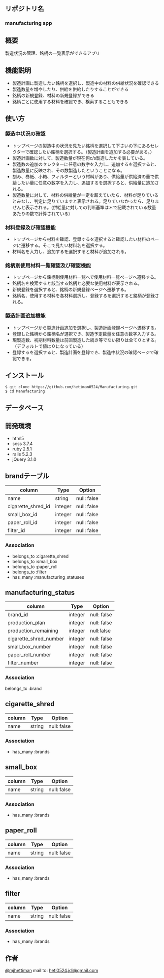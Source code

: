 ## リポジトリ名
### manufacturing app


## 概要

製造状況の管理、銘柄の一覧表示ができるアプリ


## 機能説明

- 製造計画に製造したい銘柄を選択し、製造中の材料の供給状況を確認できる
- 製造数量を増やしたり、供給を供給したりすることができる
- 銘柄の新規登録、材料の新規登録ができる
- 銘柄ごとに使用する材料を確認でき、検索することもできる


## 使い方

### 製造中状況の確認
- トップページの製造中の状況を見たい銘柄を選択して下さいの下にあるセレクターで確認したい銘柄を選択する。（製造計画を追加する必要がある。）
- 製造計画数に対して、製造数量が現在何c/s製造したかを表している。
- 製造数の追加のセレクターに任意の数字を入力し、追加するを選択すると、製造数量に反映され、その数製造したということになる。
- 刻み、巻紙、小箱、フィルターという材料があり、供給量が供給済の量で供給したい量に任意の数字を入力し、追加するを選択すると、供給量に追加される。
- 製造数量に対して、材料の供給量が一定を超えていたら、材料が足りているとみなし、判定に足りていますと表示される。足りていなかったら、足りませんと表示される。(供給量に対しての判断基準は＊で記載されている数量あたりの数で計算されている)

### 材料登録及び確認機能
- トップページから材料を確認、登録するを選択すると確認したい材料のページに遷移する。そこで見たい材料名を選択する。
- 材料名を入力し、追加するを選択すると材料が追加される。

### 銘柄別使用材料一覧確認及び確認機能
- トップページから銘柄別使用材料一覧へで使用材料一覧ページへ遷移する。
- 銘柄名を検索すると該当する銘柄と必要な使用材料が表示される。
- 新規登録を選択すると、銘柄の新規登録ページへ遷移する。
- 銘柄名、使用する材料を各材料選択し、登録するを選択すると銘柄が登録される。

### 製造計画追加機能
- トップページから製造計画追加を選択し、製造計画登録ページへ遷移する。
- 登録した銘柄から銘柄名が選択でき、製造予定数量を任意の数字入力する。
- 現製造数、初期材料数量は前回製造した続き等でない限りは全て０とする。（デフォルトで値は０になっている）
- 登録するを選択すると、製造計画を登録でき、製造中状況の確認ページで確認できる。

## インストール
 
```
$ git clone https://github.com/hetiman0524/Manufacturing.git
$ cd Manufacturing
```


## データベース

## 開発環境

- html5
- scss 3.7.4
- ruby 2.5.1
- rails 5.2.3
- jQuery 3.1.0

## brandテーブル
|column|Type|Option|
|------|----|------|
|name|string|null: false|
|cigarette_shred_id|integer|null: false|
|small_box_id|integer|null: false|
|paper_roll_id|integer|null: false|
|filter_id|integer|null: false|

### Association
- belongs_to :cigarette_shred
- belongs_to :small_box
- belongs_to :paper_roll
- belongs_to :filter
- has_many :manufacturing_statuses


## manufacturing_status
|column|Type|Option|
|------|----|------|
|brand_id|integer|null: false|
|production_plan|integer|null: false|
|production_remaining|integer|null:false|
|cigarette_shred_number|integer|null: false|
|small_box_number|integer|null: false|
|paper_roll_number|integer|null: false|
|filter_number|integer|null: false|

### Association
belongs_to :brand


## cigarette_shred
|column|Type|Option|
|------|----|------|
|name|string|null: false|

### Association
- has_many :brands


## small_box
|column|Type|Option|
|------|----|------|
|name|string|null: false|

### Association
- has_many :brands


## paper_roll
|column|Type|Option|
|------|----|------|
|name|string|null: false|

### Association
- has_many :brands


## filter
|column|Type|Option|
|------|----|------|
|name|string|null: false|

### Association
- has_many :brands


## 作者

[@mjhettiman](https://twitter.com/mjhettiman)
mail to: heti0524.jdi@gmail.com